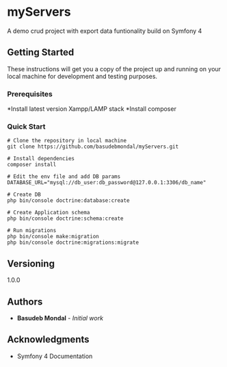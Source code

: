 # myServers

A demo crud project with export data funtionality build on Symfony 4

## Getting Started

These instructions will get you a copy of the project up and running on your local machine for development and testing purposes.

### Prerequisites

*Install latest version Xampp/LAMP stack
*Install composer

### Quick Start

```
# Clone the repository in local machine
git clone https://github.com/basudebmondal/myServers.git

# Install dependencies
composer install

# Edit the env file and add DB params
DATABASE_URL="mysql://db_user:db_password@127.0.0.1:3306/db_name"

# Create DB
php bin/console doctrine:database:create

# Create Application schema
php bin/console doctrine:schema:create

# Run migrations
php bin/console make:migration
php bin/console doctrine:migrations:migrate
```

## Versioning

1.0.0

## Authors

* **Basudeb Mondal** - *Initial work*

## Acknowledgments

* Symfony 4 Documentation

